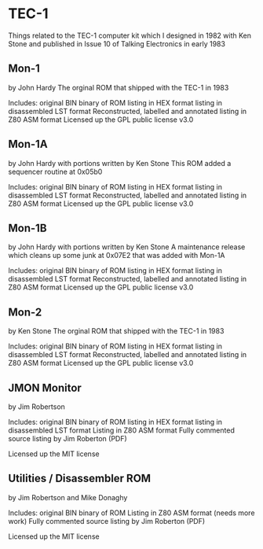# TEC-1

Things related to the TEC-1 computer kit which I designed in 1982 with Ken Stone
and published in Issue 10 of Talking Electronics in early 1983

## Mon-1
by John Hardy
The orginal ROM that shipped with the TEC-1 in 1983

Includes:
original BIN binary of ROM
listing in HEX format
listing in disassembled LST format
Reconstructed, labelled and annotated listing in Z80 ASM format
Licensed up the GPL public license v3.0

## Mon-1A
by John Hardy with portions written by Ken Stone
This ROM added a sequencer routine at 0x05b0

Includes:
original BIN binary of ROM
listing in HEX format
listing in disassembled LST format
Reconstructed, labelled and annotated listing in Z80 ASM format
Licensed up the GPL public license v3.0

## Mon-1B
by John Hardy with portions written by Ken Stone
A maintenance release which cleans up some junk at 0x07E2 that was added with Mon-1A

Includes:
original BIN binary of ROM
listing in HEX format
listing in disassembled LST format
Reconstructed, labelled and annotated listing in Z80 ASM format
Licensed up the GPL public license v3.0

## Mon-2
by Ken Stone
The orginal ROM that shipped with the TEC-1 in 1983

Includes:
original BIN binary of ROM
listing in HEX format
listing in disassembled LST format
Reconstructed, labelled and annotated listing in Z80 ASM format
Licensed up the GPL public license v3.0

## JMON Monitor
by Jim Robertson

Includes:
original BIN binary of ROM
listing in HEX format
listing in disassembled LST format
Listing in Z80 ASM format
Fully commented source listing by Jim Roberton (PDF)

Licensed up the MIT license

## Utilities / Disassembler ROM
by Jim Robertson and Mike Donaghy

Includes:
original BIN binary of ROM
Listing in Z80 ASM format (needs more work)
Fully commented source listing by Jim Roberton (PDF)

Licensed up the MIT license
